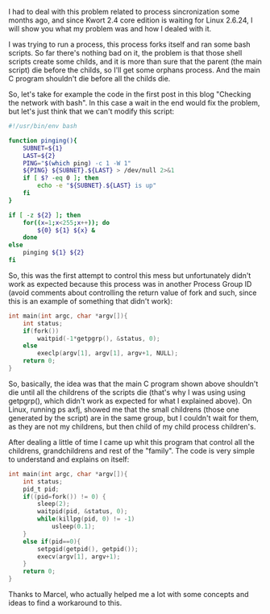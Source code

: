 I had to deal with this problem related to process sincronization some months ago, and since Kwort 2.4 core edition is waiting for Linux 2.6.24, I will show you what my problem was and how I dealed with it.

I was trying to run a process, this process forks itself and ran some bash scripts. So far there's nothing bad on it, the problem is that those shell scripts create some childs, and it is more than sure that the parent (the main script) die before the childs, so I'll get some orphans process. And the main C program shouldn't die before all the childs die.

So, let's take for example the code in the first post in this blog "Checking the network with bash". In this case a wait in the end would fix the problem, but let's just think that we can't modify this script:

```bash
#!/usr/bin/env bash

function pinging(){
    SUBNET=${1}
    LAST=${2}
    PING="$(which ping) -c 1 -W 1"
    ${PING} ${SUBNET}.${LAST} > /dev/null 2>&1
    if [ $? -eq 0 ]; then
        echo -e "${SUBNET}.${LAST} is up"
    fi
}

if [ -z ${2} ]; then
    for((x=1;x<255;x++)); do
        ${0} ${1} ${x} &
    done
else
    pinging ${1} ${2}
fi
```

So, this was the first attempt to control this mess but unfortunately didn't work as expected because this process was in another Process Group ID (avoid comments about controlling the return value of fork and such, since this is an example of something that didn't work):

```C
int main(int argc, char *argv[]){
    int status;
    if(fork())
        waitpid(-1*getpgrp(), &status, 0);
    else
        execlp(argv[1], argv[1], argv+1, NULL);
    return 0;
}
```

So, basically, the idea was that the main C program shown above shouldn't die until all the childrens of the scripts die (that's why I was using using getpgrp(), which didn't work as expected for what I explained above).
On Linux, running ps axfj, showed me that the small childrens (those one generated by the script) are in the same group, but I couldn't wait for them, as they are not my childrens, but then child of my child process children's.

After dealing a little of time I came up whit this program that control all the childrens, grandchildrens and rest of the "family". The code is very simple to understand and explains on itself:

```C
int main(int argc, char *argv[]){
    int status;
    pid_t pid;
    if((pid=fork()) != 0) {
        sleep(2);
        waitpid(pid, &status, 0);
        while(killpg(pid, 0) != -1)
            usleep(0.1);
    }
    else if(pid==0){
        setpgid(getpid(), getpid());
        execv(argv[1], argv+1);
    }
    return 0;
}
```

Thanks to Marcel, who actually helped me a lot with some concepts and ideas to find a workaround to this.

